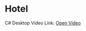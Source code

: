 # Hotel
C# Desktop
Video Link: <a href="https://drive.google.com/drive/folders/1ruPS70QmbkVo47twfEF-Btm_6iBY_eJi?usp=drive_link" target="_blank">Open Video</a>

